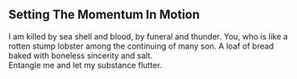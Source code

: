 Setting The Momentum In Motion
------------------------------
I am killed by sea shell and blood, by funeral and thunder. You, who is like a rotten stump lobster among the continuing of many son. A loaf of bread baked with boneless sincerity and salt.  
Entangle me and let my substance flutter.  
